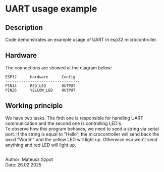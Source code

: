 # UART usage example
## Description
Code demonstrates an example usage of UART in esp32 microcontroller.

## Hardware
The connections are showed at the diagram below:
```
ESP32      Hardware      Config
---------------------------------
PIN14      RED_LED       OUTPUT
PIN26      YELLOW_LED    OUTPUT
```

## Working principle
We have two tasks. The firdt one is responsible for handling UART communication and the second one 
is controlling LED's.\
To observe how this program behaves, we need to send a string via serial port. If the string is equal to "Hello", 
the microcontroller will send back the word "World!" and the yellow LED will light up. Otherwise esp won't send anything and red LED
will light up.
##
Author: Mateusz Szpot\
Date: 26.02.2025

